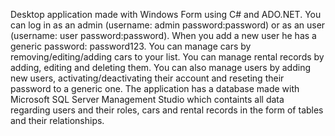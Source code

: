 Desktop application made with Windows Form using C# and ADO.NET.
You can log in as an admin (username: admin  password:password) or as an user (username: user password:password).
When you add a new user he has a generic password: password123. 
You can manage cars by removing/editing/adding cars to your list.
You can manage rental records by adding, editing and deleting them. 
You can also manage users by adding new users, activating/deactivating their account and reseting their password to a generic one.
The application has a database made with Microsoft SQL Server Management Studio which containts all data regarding users and their roles,
cars and rental records in the form of tables and their relationships.
